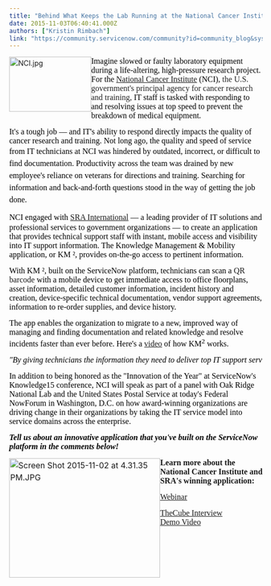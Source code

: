 ```yaml
---
title: "Behind What Keeps the Lab Running at the National Cancer Institute"
date: 2015-11-03T06:40:41.000Z
authors: ["Kristin Rimbach"]
link: "https://community.servicenow.com/community?id=community_blog&sys_id=85dd66e9dbd0dbc01dcaf3231f9619a0"
---
```

<p><img   alt="NCI.jpg" class="image-1 jive-image" height="109" src="edbcb735db945fc03eb27a9e0f961931.iix" style="line-height: 1.5; width: 163px; height: 108.667px; float: left;" width="163"/></p><p><span style="font-size: 12pt;"><span style="font-family: Calibri; color: black;">Imagine slowed or faulty laboratory equipment during a life-altering, high-pressure research project. For the </span><a href="http://www.cancer.gov/"><span style="font-family: Calibri;">National Cancer Institute</span></a><span style="font-family: Calibri; color: black;"> (NCI), </span><span style="font-family: Calibri; color: #232323;">the U.S. government's principal agency for cancer research and </span><span style="font-family: Calibri; color: #232323;">training, </span><span style="font-family: Calibri; color: black;">IT staff is tasked with responding to and resolving issues at top speed to prevent the breakdown of medical equipment.</span></span></p><p></p><p><span style="font-size: 12pt;"><span style="font-family: Calibri; color: black;">It's a tough job — and IT's ability to respond directly impacts the quality of cancer research and training. Not long ago, the quality and speed of service from IT technicians </span><span style="color: black; font-family: Calibri; line-height: 1.5;">at NCI was hindered by outdated, incorrect, or difficult to find documentation. Productivity across the team was drained by new employee's reliance on veterans for directions and training. Searching for information and back-and-forth questions stood in the way of getting the job done.         </span></span></p><p></p><p><span style="font-size: 12pt;"><span style="font-family: Calibri; color: black;">NCI engaged with </span><a _jive_internal="true" href="/Library/Caches/TemporaryItems/Outlook Temp/sra.com"><span style="font-family: Calibri;">SRA International</span></a><span style="font-family: Calibri; color: black;"> — </span><span style="font-family: Calibri; color: black; background: white;">a leading provider of IT solutions and professional services to government organizations —</span> <span style="font-family: Calibri; color: black;">to create </span><span style="font-family: Calibri; color: black;">an application that provides technical support staff with instant, mobile access and visibility into IT support information. The Knowledge Management &amp; Mobility application, or KM ², provides on-the-go access to pertinent information. </span></span></p><p></p><p><span style="font-size: 12pt;"><span style="font-family: Calibri; color: black;">With KM ², built on the ServiceNow platform, technicians can scan a </span><span style="font-family: Calibri;">QR barcode<span style="color: black;"> with a mobile device to get immediate access to office floorplans, asset information, detailed customer information, incident history and creation, device-specific technical documentation, vendor support agreements, information to re-order supplies, and device history. </span></span></span></p><p></p><p><span style="font-size: 12pt;"><span style="font-family: Calibri; color: black;">The app enables the organization to migrate to a new, improved way of managing and finding documentation and related knowledge and resolve incidents faster than ever before. Here's a </span><a href="https://drive.google.com/file/d/0Bx-GaSBAJ-rIemJZcml5b28zWXc/view"><span style="font-family: Calibri;">video</span></a><span style="font-family: Calibri; color: black;"> of how KM<sup>2</sup> works.</span></span></p><p></p><pre __jive_macro_name="quote" class="jive_macro_quote jive_text_macro" data-renderedposition="319_8_1192_92"><span style="font-size: 12pt;"><em><span style="font-family: Calibri; color: black;">"By giving technicians the information they need to deliver top IT support services on their smartphone or laptop, NCI is building a culture of mutual trust with its employees," said Kamal Narang, </span><span lang="EN" style="font-family: Calibri;">vice president of SRA's Health business.</span><span style="font-family: Calibri; color: black;"> "NCI's cancer research and treatment will be more efficiently supported, and the impact will be realized every day for years to come."</span></em></span></pre><p></p><p><span style="font-size: 12pt;"><span style="font-family: Calibri; color: black;">In addition to being </span><span style="font-family: Calibri; color: black;">honored as the "Innovation of the Year" at ServiceNow's Knowledge15 conference, NCI will speak as part of a panel with Oak Ridge National Lab and the United States Postal Service at today's Federal NowForum in Washington, D.C. on how award-winning organizations are driving change in their organizations by taking the IT service model into service domains across the enterprise.</span></span></p><p></p><p><em><strong style=": ; color: black; font-size: 12pt; font-family: Calibri;">Tell us about an innovative application that you've built on the ServiceNow platform in the comments below!   </strong></em></p><p></p><p><img   alt="Screen Shot 2015-11-02 at 4.31.35 PM.JPG" class="image-2 jive-image" height="237" src="ed89ad8edb90d7049c9ffb651f9619b0.iix" style="margin-right: auto; margin-left: auto; font-size: 16px; line-height: 24px; display: block; height: 237px; width: 300.2px; float: left;" width="300"/></p><p></p><p><span style="font-size: 12pt; font-family: Calibri;"><strong>Learn more about the National Cancer Institute and SRA's winning applicat</strong></span><span style="font-size: 12pt; font-family: Calibri;"><strong>ion: </strong></span></p><p><span style="font-size: 12pt; font-family: Calibri;"><a title="fo.servicenow.com/LP=3752" href="http://info.servicenow.com/LP=3752">Webinar</a> </span></p><p><span style="font-family: Calibri; font-size: 12pt;"><a title="liconangle.com/blog/2015/04/27/how-an-sra-international-app-is-making-cancer-research-easier-know15/" href="http://siliconangle.com/blog/2015/04/27/how-an-sra-international-app-is-making-cancer-research-easier-know15/">TheCube Interview</a> <br/> <a title="rive.google.com/file/d/0Bx-GaSBAJ-rIemJZcml5b28zWXc/view?pli=1" href="https://drive.google.com/file/d/0Bx-GaSBAJ-rIemJZcml5b28zWXc/view?pli=1">Demo Video</a> </span></p>